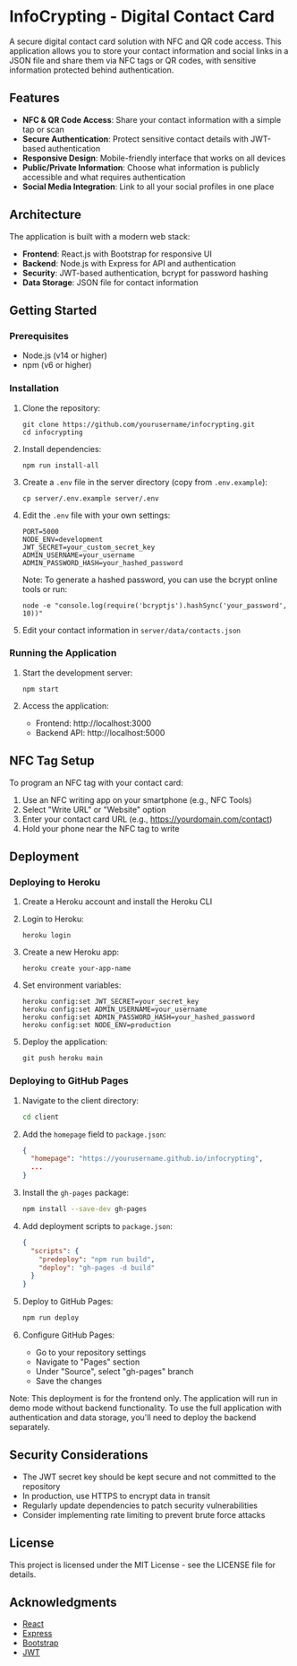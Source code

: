 # InfoCrypting - Digital Contact Card

A secure digital contact card solution with NFC and QR code access. This application allows you to store your contact information and social links in a JSON file and share them via NFC tags or QR codes, with sensitive information protected behind authentication.

## Features

- **NFC & QR Code Access**: Share your contact information with a simple tap or scan
- **Secure Authentication**: Protect sensitive contact details with JWT-based authentication
- **Responsive Design**: Mobile-friendly interface that works on all devices
- **Public/Private Information**: Choose what information is publicly accessible and what requires authentication
- **Social Media Integration**: Link to all your social profiles in one place

## Architecture

The application is built with a modern web stack:

- **Frontend**: React.js with Bootstrap for responsive UI
- **Backend**: Node.js with Express for API and authentication
- **Security**: JWT-based authentication, bcrypt for password hashing
- **Data Storage**: JSON file for contact information

## Getting Started

### Prerequisites

- Node.js (v14 or higher)
- npm (v6 or higher)

### Installation

1. Clone the repository:
   ```
   git clone https://github.com/yourusername/infocrypting.git
   cd infocrypting
   ```

2. Install dependencies:
   ```
   npm run install-all
   ```

3. Create a `.env` file in the server directory (copy from `.env.example`):
   ```
   cp server/.env.example server/.env
   ```

4. Edit the `.env` file with your own settings:
   ```
   PORT=5000
   NODE_ENV=development
   JWT_SECRET=your_custom_secret_key
   ADMIN_USERNAME=your_username
   ADMIN_PASSWORD_HASH=your_hashed_password
   ```

   Note: To generate a hashed password, you can use the bcrypt online tools or run:
   ```
   node -e "console.log(require('bcryptjs').hashSync('your_password', 10))"
   ```

5. Edit your contact information in `server/data/contacts.json`

### Running the Application

1. Start the development server:
   ```
   npm start
   ```

2. Access the application:
   - Frontend: http://localhost:3000
   - Backend API: http://localhost:5000

## NFC Tag Setup

To program an NFC tag with your contact card:

1. Use an NFC writing app on your smartphone (e.g., NFC Tools)
2. Select "Write URL" or "Website" option
3. Enter your contact card URL (e.g., https://yourdomain.com/contact)
4. Hold your phone near the NFC tag to write

## Deployment

### Deploying to Heroku

1. Create a Heroku account and install the Heroku CLI
2. Login to Heroku:
   ```
   heroku login
   ```

3. Create a new Heroku app:
   ```
   heroku create your-app-name
   ```

4. Set environment variables:
   ```
   heroku config:set JWT_SECRET=your_secret_key
   heroku config:set ADMIN_USERNAME=your_username
   heroku config:set ADMIN_PASSWORD_HASH=your_hashed_password
   heroku config:set NODE_ENV=production
   ```

5. Deploy the application:
   ```
   git push heroku main
   ```

### Deploying to GitHub Pages

1. Navigate to the client directory:
   ```bash
   cd client
   ```

2. Add the `homepage` field to `package.json`:
   ```json
   {
     "homepage": "https://yourusername.github.io/infocrypting",
     ...
   }
   ```

3. Install the `gh-pages` package:
   ```bash
   npm install --save-dev gh-pages
   ```

4. Add deployment scripts to `package.json`:
   ```json
   {
     "scripts": {
       "predeploy": "npm run build",
       "deploy": "gh-pages -d build"
     }
   }
   ```

5. Deploy to GitHub Pages:
   ```bash
   npm run deploy
   ```

6. Configure GitHub Pages:
   - Go to your repository settings
   - Navigate to "Pages" section
   - Under "Source", select "gh-pages" branch
   - Save the changes

Note: This deployment is for the frontend only. The application will run in demo mode without backend functionality. To use the full application with authentication and data storage, you'll need to deploy the backend separately.

## Security Considerations

- The JWT secret key should be kept secure and not committed to the repository
- In production, use HTTPS to encrypt data in transit
- Regularly update dependencies to patch security vulnerabilities
- Consider implementing rate limiting to prevent brute force attacks

## License

This project is licensed under the MIT License - see the LICENSE file for details.

## Acknowledgments

- [React](https://reactjs.org/)
- [Express](https://expressjs.com/)
- [Bootstrap](https://getbootstrap.com/)
- [JWT](https://jwt.io/) 